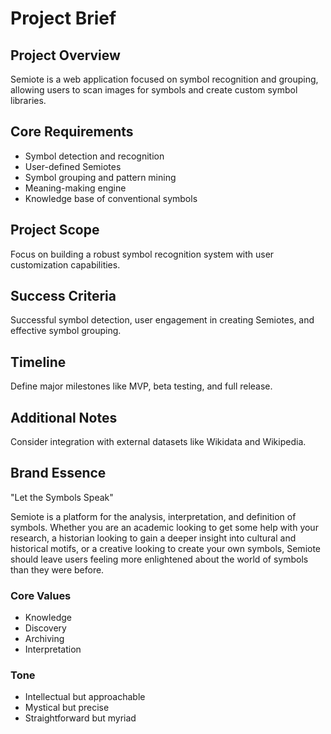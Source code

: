 # Project Brief

## Project Overview
Semiote is a web application focused on symbol recognition and grouping, allowing users to scan images for symbols and create custom symbol libraries.

## Core Requirements
- Symbol detection and recognition
- User-defined Semiotes
- Symbol grouping and pattern mining
- Meaning-making engine
- Knowledge base of conventional symbols

## Project Scope
Focus on building a robust symbol recognition system with user customization capabilities.

## Success Criteria
Successful symbol detection, user engagement in creating Semiotes, and effective symbol grouping.

## Timeline
Define major milestones like MVP, beta testing, and full release.

## Additional Notes
Consider integration with external datasets like Wikidata and Wikipedia.

## Brand Essence
"Let the Symbols Speak"

Semiote is a platform for the analysis, interpretation, and definition of symbols. Whether you are an academic looking to get some help with your research, a historian looking to gain a deeper insight into cultural and historical motifs, or a creative looking to create your own symbols, Semiote should leave users feeling more enlightened about the world of symbols than they were before.

### Core Values
- Knowledge
- Discovery
- Archiving
- Interpretation

### Tone
- Intellectual but approachable
- Mystical but precise
- Straightforward but myriad 